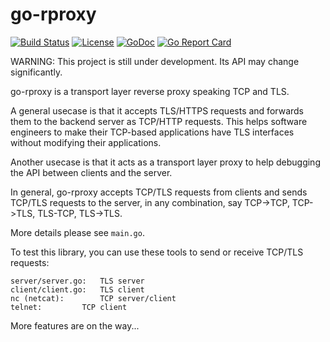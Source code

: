 # go-rproxy

[![Build Status](https://travis-ci.org/ccding/go-rproxy.svg?branch=master)](https://travis-ci.org/ccding/go-rproxy)
[![License](https://img.shields.io/badge/License-Apache%202.0-red.svg)](https://opensource.org/licenses/Apache-2.0)
[![GoDoc](https://godoc.org/github.com/ccding/go-rproxy?status.svg)](http://godoc.org/github.com/ccding/go-rproxy/rproxy)
[![Go Report Card](https://goreportcard.com/badge/github.com/ccding/go-rproxy)](https://goreportcard.com/report/github.com/ccding/go-rproxy)

WARNING: This project is still under development. Its API may change
significantly.

go-rproxy is a transport layer reverse proxy speaking TCP and TLS.

A general usecase is that it accepts TLS/HTTPS requests and forwards them to
the backend server as TCP/HTTP requests. This helps software engineers to make
their TCP-based applications have TLS interfaces without modifying their
applications.

Another usecase is that it acts as a transport layer proxy to help debugging
the API between clients and the server.

In general, go-rproxy accepts TCP/TLS requests from clients and sends TCP/TLS
requests to the server, in any combination, say TCP->TCP, TCP->TLS, TLS-TCP,
TLS->TLS.

More details please see `main.go`.

To test this library, you can use these tools to send or receive TCP/TLS
requests:
```
server/server.go:	TLS server
client/client.go:	TLS client
nc (netcat):		TCP server/client
telnet:			TCP client
```

More features are on the way...
